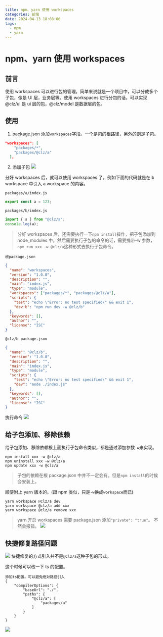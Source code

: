 ```yaml
---
title: npm、yarn 使用 workspaces
categories: 前端
date: 2024-04-13 18:08:00
tags:
  - npm
  - yarn
---
```


# npm、yarn 使用 workspaces

## 前言

使用 workspaces 可以进行包的管理。简单来说就是一个项目中，可以分成多个子包，像是 UI 层，业务层等。使用 workspaces 进行分包的话，可以实现@clz/ui 是 ui 层的包，@clz/model 是数据层的包。

## 使用

1. package.json 添加`workspaces`字段。一个是包的根路径，另外的则是子包。

```json
"workspaces": [
    "packages/*",
    "packages/@clz/a"
  ],
```

2. 添加子包
   ![](https://www.clzczh.top/CLZ_img/images/202404131735884.png)

分好 workspaces 后，就可以使用 workspaces 了。例如下面的代码就是在 b workspace 中引入 a workspace 的内容。

`packages/a/index.js`

```js
export const a = 123;
```

`packages/b/index.js`

```js
import { a } from "@clz/a";
console.log(a);
```

> 分好 workspaces 后，还需要执行一下`npm install`操作，把子包添加到 node_modules 中。然后需要执行子包的命令的话，需要携带-w 参数，`npm run xxx -w @clz/a`这种形式去执行子包命令。

`根package.json`

```json
{
  "name": "workspaces",
  "version": "1.0.0",
  "description": "",
  "main": "index.js",
  "type": "module",
  "workspaces": ["packages/*", "packages/@clz/a"],
  "scripts": {
    "test": "echo \"Error: no test specified\" && exit 1",
    "dev:b": "npm run dev -w @clz/b"
  },
  "keywords": [],
  "author": "",
  "license": "ISC"
}
```

`@clz/b package.json`

```json
{
  "name": "@clz/b",
  "version": "1.0.0",
  "description": "",
  "main": "index.js",
  "type": "module",
  "scripts": {
    "test": "echo \"Error: no test specified\" && exit 1",
    "dev": "node ./index.js"
  },
  "keywords": [],
  "author": "",
  "license": "ISC"
}
```

执行命令
![](https://www.clzczh.top/CLZ_img/images/202404131742537.png)

## 给子包添加、移除依赖

给子包添加、移除依赖根上面执行子包命令类似，都是通过添加参数`-w`来实现。

```
npm install xxx -w @clz/a
npm uninstall xxx -w @clz/a
npm update xxx -w @clz/a
```

> 子包的依赖在根 package.json 中并不一定会有。但是`npm install`的时候会安装上。

顺便附上 yarn 版本的。(跟 npm 类似，只是`-w`换成`workspace`而已)

```
yarn workspace @clz/a dev
yarn workspace @clz/a add xxx
yarn workspace @clz/a remove xxx
```

> yarn 开启 workspaces 需要 package.json 添加`"private": "true"`。
> 不然会报错。
> ![](https://www.clzczh.top/CLZ_img/images/202404131753867.png)

## 快捷修复路径问题

![](https://www.clzczh.top/CLZ_img/images/202404131758478.png)
快捷修复的方式引入并不是`@clz/a`这种子包的形式。

这个时候可以改一下 ts 的配置。

```
添加ts配置。可以避免绝对路径引入
{
    "compilerOptions": {
        "baseUrl": "./",
        "paths": {
            "@clz/a": [
                "packages/a"
            ]
        }
    }
}
```

![](https://www.clzczh.top/CLZ_img/images/202404131803601.png)
